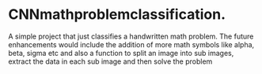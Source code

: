 # CNNmathproblemclassification.
A simple project that just classifies a handwritten math problem. The future enhancements would include the addition of more math symbols like alpha, beta, sigma etc and also a function to split an image into sub images, extract the data in each sub image and then solve the problem

